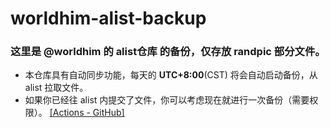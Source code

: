 # worldhim-alist-backup
### 这里是 @worldhim 的 **alist仓库** 的备份，仅存放 **randpic** 部分文件。

- 本仓库具有自动同步功能，每天的 **UTC+8:00**(CST) 将会自动启动备份，从 alist 拉取文件。
- 如果你已经往 alist 内提交了文件，你可以考虑现在就进行一次备份（需要权限）。 [[Actions - GitHub]](https://github.com/PCL-Community/worldhim-alist-backup/actions/workflows/sync.yml)
